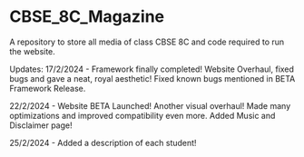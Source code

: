 # CBSE_8C_Magazine
A repository to store all media of class CBSE 8C and code required to run the website.

Updates:
  17/2/2024 - Framework finally completed!
              Website Overhaul, fixed bugs and gave a neat, royal aesthetic!
              Fixed known bugs mentioned in BETA Framework Release.

  22/2/2024 - Website BETA Launched!
              Another visual overhaul! Made many optimizations and improved compatibility even more.
              Added Music and Disclaimer page!

  25/2/2024 - Added a description of each student!
